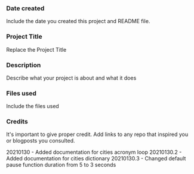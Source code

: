 ### Date created
Include the date you created this project and README file.

### Project Title
Replace the Project Title

### Description
Describe what your project is about and what it does

### Files used
Include the files used

### Credits
It's important to give proper credit. Add links to any repo that inspired you or blogposts you consulted.

20210130 - Added documentation for cities acronym loop
20210130.2 - Added documentation for cities dictionary
20210130.3 - Changed default pause function duration from 5 to 3 seconds